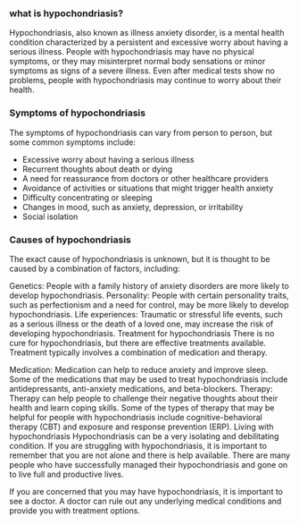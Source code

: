 ### what is hypochondriasis?

Hypochondriasis, also known as illness anxiety disorder, is a mental health condition characterized by a persistent and excessive worry about having a serious illness. People with hypochondriasis may have no physical symptoms, or they may misinterpret normal body sensations or minor symptoms as signs of a severe illness. Even after medical tests show no problems, people with hypochondriasis may continue to worry about their health.

### Symptoms of hypochondriasis

The symptoms of hypochondriasis can vary from person to person, but some common symptoms include:

 - Excessive worry about having a serious illness
 - Recurrent thoughts about death or dying
 - A need for reassurance from doctors or other healthcare providers
 - Avoidance of activities or situations that might trigger health anxiety
 - Difficulty concentrating or sleeping
 - Changes in mood, such as anxiety, depression, or irritability
 - Social isolation

### Causes of hypochondriasis

The exact cause of hypochondriasis is unknown, but it is thought to be caused by a combination of factors, including:

Genetics: People with a family history of anxiety disorders are more likely to develop hypochondriasis.
Personality: People with certain personality traits, such as perfectionism and a need for control, may be more likely to develop hypochondriasis.
Life experiences: Traumatic or stressful life events, such as a serious illness or the death of a loved one, may increase the risk of developing hypochondriasis.
Treatment for hypochondriasis
There is no cure for hypochondriasis, but there are effective treatments available. Treatment typically involves a combination of medication and therapy.

Medication: Medication can help to reduce anxiety and improve sleep. Some of the medications that may be used to treat hypochondriasis include antidepressants, anti-anxiety medications, and beta-blockers.
Therapy: Therapy can help people to challenge their negative thoughts about their health and learn coping skills. Some of the types of therapy that may be helpful for people with hypochondriasis include cognitive-behavioral therapy (CBT) and exposure and response prevention (ERP).
Living with hypochondriasis
Hypochondriasis can be a very isolating and debilitating condition. If you are struggling with hypochondriasis, it is important to remember that you are not alone and there is help available. There are many people who have successfully managed their hypochondriasis and gone on to live full and productive lives.

If you are concerned that you may have hypochondriasis, it is important to see a doctor. A doctor can rule out any underlying medical conditions and provide you with treatment options.
